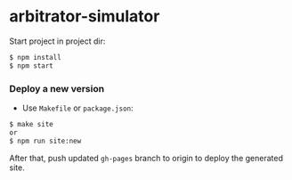 # arbitrator-simulator
Start project in project dir:
```sh
$ npm install
$ npm start
```

### Deploy a new version
* Use `Makefile` or `package.json`:
```sh
$ make site
or
$ npm run site:new
```
After that, push updated `gh-pages` branch to origin to deploy the generated site.

